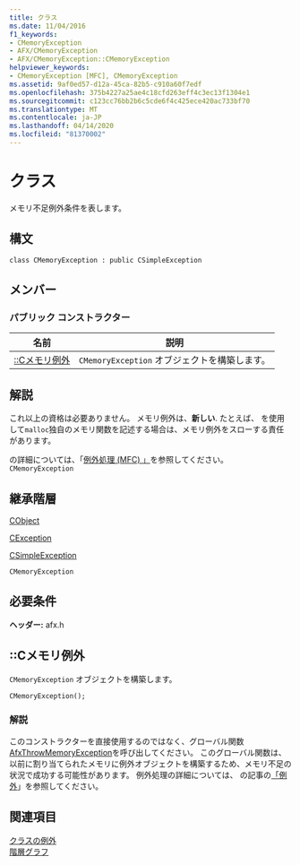 ```yaml
---
title: クラス
ms.date: 11/04/2016
f1_keywords:
- CMemoryException
- AFX/CMemoryException
- AFX/CMemoryException::CMemoryException
helpviewer_keywords:
- CMemoryException [MFC], CMemoryException
ms.assetid: 9af0ed57-d12a-45ca-82b5-c910a60f7edf
ms.openlocfilehash: 375b4227a25ae4c18cfd263eff4c3ec13f1304e1
ms.sourcegitcommit: c123cc76bb2b6c5cde6f4c425ece420ac733bf70
ms.translationtype: MT
ms.contentlocale: ja-JP
ms.lasthandoff: 04/14/2020
ms.locfileid: "81370002"
---
```

# <a name="cmemoryexception-class"></a>クラス

メモリ不足例外条件を表します。

## <a name="syntax"></a>構文

```
class CMemoryException : public CSimpleException
```

## <a name="members"></a>メンバー

### <a name="public-constructors"></a>パブリック コンストラクター

|名前|説明|
|----------|-----------------|
|[::Cメモリ例外](#cmemoryexception)|`CMemoryException` オブジェクトを構築します。|

## <a name="remarks"></a>解説

これ以上の資格は必要ありません。 メモリ例外は、**新しい**. たとえば、 を使用して`malloc`独自のメモリ関数を記述する場合は、メモリ例外をスローする責任があります。

の詳細については、「[例外処理 (MFC) 」](../../mfc/exception-handling-in-mfc.md)を参照してください。 `CMemoryException`

## <a name="inheritance-hierarchy"></a>継承階層

[CObject](../../mfc/reference/cobject-class.md)

[CException](../../mfc/reference/cexception-class.md)

[CSimpleException](../../mfc/reference/csimpleexception-class.md)

`CMemoryException`

## <a name="requirements"></a>必要条件

**ヘッダー:** afx.h

## <a name="cmemoryexceptioncmemoryexception"></a><a name="cmemoryexception"></a>::Cメモリ例外

`CMemoryException` オブジェクトを構築します。

```
CMemoryException();
```

### <a name="remarks"></a>解説

このコンストラクターを直接使用するのではなく、グローバル関数[AfxThrowMemoryException](exception-processing.md#afxthrowmemoryexception)を呼び出してください。 このグローバル関数は、以前に割り当てられたメモリに例外オブジェクトを構築するため、メモリ不足の状況で成功する可能性があります。 例外処理の詳細については、 の記事の[「例外](../exception-handling-in-mfc.md)」を参照してください。

## <a name="see-also"></a>関連項目

[クラスの例外](cexception-class.md)<br/>
[階層グラフ](../hierarchy-chart.md)
